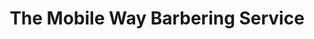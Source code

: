 ---
title: "The Mobile Way Barbering Service"
url: /portsmouth/the-mobile-way-barbering-service/
shop: shop
---